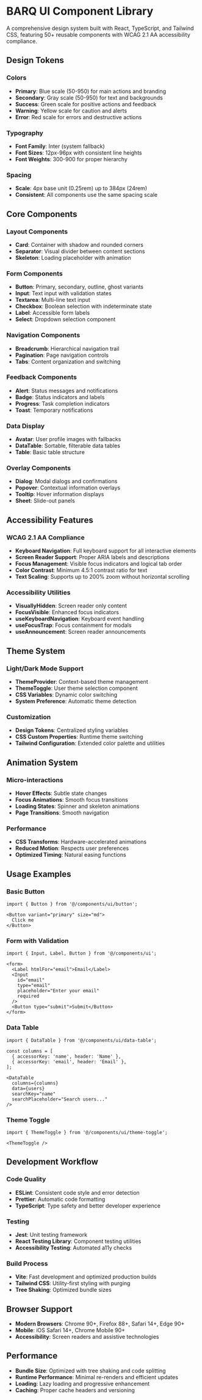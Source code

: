 # BARQ UI Component Library

A comprehensive design system built with React, TypeScript, and Tailwind CSS, featuring 50+ reusable components with WCAG 2.1 AA accessibility compliance.

## Design Tokens

### Colors
- **Primary**: Blue scale (50-950) for main actions and branding
- **Secondary**: Gray scale (50-950) for text and backgrounds  
- **Success**: Green scale for positive actions and feedback
- **Warning**: Yellow scale for caution and alerts
- **Error**: Red scale for errors and destructive actions

### Typography
- **Font Family**: Inter (system fallback)
- **Font Sizes**: 12px-96px with consistent line heights
- **Font Weights**: 300-900 for proper hierarchy

### Spacing
- **Scale**: 4px base unit (0.25rem) up to 384px (24rem)
- **Consistent**: All components use the same spacing scale

## Core Components

### Layout Components
- **Card**: Container with shadow and rounded corners
- **Separator**: Visual divider between content sections
- **Skeleton**: Loading placeholder with animation

### Form Components
- **Button**: Primary, secondary, outline, ghost variants
- **Input**: Text input with validation states
- **Textarea**: Multi-line text input
- **Checkbox**: Boolean selection with indeterminate state
- **Label**: Accessible form labels
- **Select**: Dropdown selection component

### Navigation Components
- **Breadcrumb**: Hierarchical navigation trail
- **Pagination**: Page navigation controls
- **Tabs**: Content organization and switching

### Feedback Components
- **Alert**: Status messages and notifications
- **Badge**: Status indicators and labels
- **Progress**: Task completion indicators
- **Toast**: Temporary notifications

### Data Display
- **Avatar**: User profile images with fallbacks
- **DataTable**: Sortable, filterable data tables
- **Table**: Basic table structure

### Overlay Components
- **Dialog**: Modal dialogs and confirmations
- **Popover**: Contextual information overlays
- **Tooltip**: Hover information displays
- **Sheet**: Slide-out panels

## Accessibility Features

### WCAG 2.1 AA Compliance
- **Keyboard Navigation**: Full keyboard support for all interactive elements
- **Screen Reader Support**: Proper ARIA labels and descriptions
- **Focus Management**: Visible focus indicators and logical tab order
- **Color Contrast**: Minimum 4.5:1 contrast ratio for text
- **Text Scaling**: Supports up to 200% zoom without horizontal scrolling

### Accessibility Utilities
- **VisuallyHidden**: Screen reader only content
- **FocusVisible**: Enhanced focus indicators
- **useKeyboardNavigation**: Keyboard event handling
- **useFocusTrap**: Focus containment for modals
- **useAnnouncement**: Screen reader announcements

## Theme System

### Light/Dark Mode Support
- **ThemeProvider**: Context-based theme management
- **ThemeToggle**: User theme selection component
- **CSS Variables**: Dynamic color switching
- **System Preference**: Automatic theme detection

### Customization
- **Design Tokens**: Centralized styling variables
- **CSS Custom Properties**: Runtime theme switching
- **Tailwind Configuration**: Extended color palette and utilities

## Animation System

### Micro-interactions
- **Hover Effects**: Subtle state changes
- **Focus Animations**: Smooth focus transitions
- **Loading States**: Spinner and skeleton animations
- **Page Transitions**: Smooth navigation

### Performance
- **CSS Transforms**: Hardware-accelerated animations
- **Reduced Motion**: Respects user preferences
- **Optimized Timing**: Natural easing functions

## Usage Examples

### Basic Button
```tsx
import { Button } from '@/components/ui/button';

<Button variant="primary" size="md">
  Click me
</Button>
```

### Form with Validation
```tsx
import { Input, Label, Button } from '@/components/ui';

<form>
  <Label htmlFor="email">Email</Label>
  <Input 
    id="email" 
    type="email" 
    placeholder="Enter your email"
    required 
  />
  <Button type="submit">Submit</Button>
</form>
```

### Data Table
```tsx
import { DataTable } from '@/components/ui/data-table';

const columns = [
  { accessorKey: 'name', header: 'Name' },
  { accessorKey: 'email', header: 'Email' },
];

<DataTable 
  columns={columns} 
  data={users} 
  searchKey="name"
  searchPlaceholder="Search users..."
/>
```

### Theme Toggle
```tsx
import { ThemeToggle } from '@/components/ui/theme-toggle';

<ThemeToggle />
```

## Development Workflow

### Code Quality
- **ESLint**: Consistent code style and error detection
- **Prettier**: Automatic code formatting
- **TypeScript**: Type safety and better developer experience

### Testing
- **Jest**: Unit testing framework
- **React Testing Library**: Component testing utilities
- **Accessibility Testing**: Automated a11y checks

### Build Process
- **Vite**: Fast development and optimized production builds
- **Tailwind CSS**: Utility-first styling with purging
- **Tree Shaking**: Optimized bundle sizes

## Browser Support

- **Modern Browsers**: Chrome 90+, Firefox 88+, Safari 14+, Edge 90+
- **Mobile**: iOS Safari 14+, Chrome Mobile 90+
- **Accessibility**: Screen readers and assistive technologies

## Performance

- **Bundle Size**: Optimized with tree shaking and code splitting
- **Runtime Performance**: Minimal re-renders and efficient updates
- **Loading**: Lazy loading and progressive enhancement
- **Caching**: Proper cache headers and versioning
